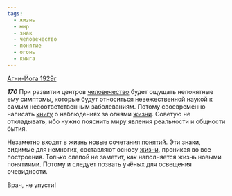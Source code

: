 ```yaml
---
tags:
  - жизнь
  - мир
  - знак
  - человечество
  - понятие
  - огонь
  - книга
---
```


[Агни-Йога 1929г](/agni/1929)

___170___
При развитии центров [человечество](/tag/#человечество) будет ощущать непонятные ему симптомы, которые будут относиться невежественной наукой к самым несоответственным заболеваниям. Потому своевременно написать [книгу](/tag/#книга) о наблюдениях за огнями [жизни](/tag/#жизнь). Советую не откладывать, ибо нужно пояснить миру явления реальности и общности бытия.   

Незаметно входят в жизнь новые сочетания [понятий](/tag/#понятие). Эти знаки, видимые для немногих, составляют основу [жизни](/tag/#жизнь), проникая во все построения. Только слепой не заметит, как наполняется жизнь новыми понятиями. Потому и следует позвать учёных для освещения очевидности.   

Врач, не упусти!